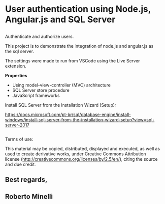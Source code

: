 # User authentication using Node.js, Angular.js and SQL Server

##
Authenticate and authorize users.

This project is to demonstrate the integration of node.js and angular.js as the sql server.

The settings were made to run from VSCode using the Live Server extension.

__Properties__
* Using model-view-controller (MVC) architecture
* SQL Server store procedure
* JavaScript frameworks


Install SQL Server from the Installation Wizard (Setup):

https://docs.microsoft.com/pt-br/sql/database-engine/install-windows/install-sql-server-from-the-installation-wizard-setup?view=sql-server-2017

##
Terms of use:
 
This material may be copied, distributed, displayed and executed, as well as used to create derivative works,
 under Creative Commons Attribution license (http://creativecommons.org/licenses/by/2.5/en/), citing the source
 and due credit.


## Best regards, 
## Roberto Minelli
